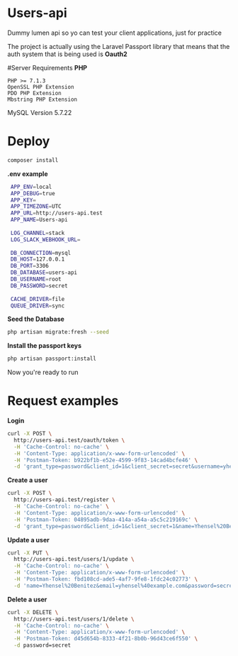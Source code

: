 # Users-api
Dummy lumen api so yo can test your client applications, just for practice

The project is actually using the Laravel Passport library that means that the auth system that is being used is **Oauth2** 

#Server Requirements
**PHP** 

    PHP >= 7.1.3
    OpenSSL PHP Extension
    PDO PHP Extension
    Mbstring PHP Extension

MySQL Version 5.7.22

# Deploy

```sh
composer install
```

**.env example**

```sh
 APP_ENV=local
 APP_DEBUG=true
 APP_KEY=
 APP_TIMEZONE=UTC
 APP_URL=http://users-api.test
 APP_NAME=Users-api
 
 LOG_CHANNEL=stack
 LOG_SLACK_WEBHOOK_URL=
 
 DB_CONNECTION=mysql
 DB_HOST=127.0.0.1
 DB_PORT=3306
 DB_DATABASE=users-api
 DB_USERNAME=root
 DB_PASSWORD=secret
 
 CACHE_DRIVER=file
 QUEUE_DRIVER=sync
 ```

**Seed the Database**
```sh
php artisan migrate:fresh --seed
```
 
**Install the passport keys**
```sh
php artisan passport:install 
```

Now you're ready to run

# Request examples 

**Login**
```sh
curl -X POST \
  http://users-api.test/oauth/token \
  -H 'Cache-Control: no-cache' \
  -H 'Content-Type: application/x-www-form-urlencoded' \
  -H 'Postman-Token: b922bf1b-e52e-4599-9f83-14cad4bcfe46' \
  -d 'grant_type=password&client_id=1&client_secret=secret&username=yhensel%40example.com&password=secret'
```

**Create a user**
```sh
curl -X POST \
  http://users-api.test/register \
  -H 'Cache-Control: no-cache' \
  -H 'Content-Type: application/x-www-form-urlencoded' \
  -H 'Postman-Token: 04895adb-9daa-414a-a54a-a5c5c219169c' \
  -d 'grant_type=password&client_id=1&client_secret=1&name=Yhensel%20Benitez&email=yhensel%40exam.com&password=secret&confirm_password=secret'
```

**Update a user**
```sh
curl -X PUT \
  http://users-api.test/users/1/update \
  -H 'Cache-Control: no-cache' \
  -H 'Content-Type: application/x-www-form-urlencoded' \
  -H 'Postman-Token: fbd108cd-ade5-4af7-9fe8-1fdc24c02773' \
  -d 'name=Yhensel%20Benitez&email=yhensel%40example.com&password=secret&new_password=123456&confirm_password=123456'
```

**Delete a user**

```sh
curl -X DELETE \
  http://users-api.test/users/1/delete \
  -H 'Cache-Control: no-cache' \
  -H 'Content-Type: application/x-www-form-urlencoded' \
  -H 'Postman-Token: d45d654b-8333-4f21-8b0b-96d43ce6f550' \
  -d password=secret
```


